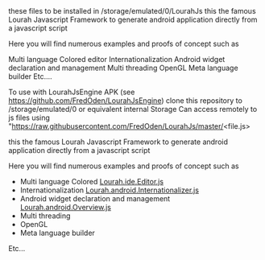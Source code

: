 <title>The basic collection of javascript files and applications for <b>LourahJsEngine Apk</b></title>
these files to be installed in
/storage/emulated/0/LourahJs
this the famous Lourah Javascript Framework to generate android application directly from a javascript script

Here you will find numerous examples and proofs of concept such as

Multi language Colored editor
Internationalization
Android widget declaration and management
Multi threading
OpenGL
Meta language builder
Etc....

To use with LourahJsEngine APK (see https://github.com/FredOden/LourahJsEngine)
clone this repository to /storage/emulated/0 or equivalent internal Storage
Can access remotely to js files using
"https://raw.githubusercontent.com/FredOden/LourahJs/master/<file.js>

this the famous Lourah Javascript Framework
to generate android application directly from a javascript script

Here you will find numerous examples and proofs of concept such as
<ul>
<li>Multi language Colored <a href="https://github.com/FredOden/LourahJs/Lourah.ide.Editor.js">Lourah.ide.Editor.js</a>
</li><li>Internationalization <a href="https://github.com/FredOden/LourahJs/Lourah.android.Internationalizer.js">Lourah.android.Internationalizer.js</a>
</li><li>Android widget declaration and management <a href="Lourah.android.Overview.js">Lourah.android.Overview.js</a>
</li><li>Multi threading
</li><li>OpenGL
</li><li>Meta language builder
</li>
</ul>

Etc...
